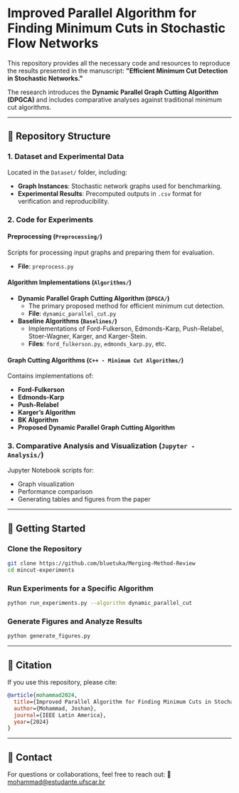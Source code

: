 # **Improved Parallel Algorithm for Finding Minimum Cuts in Stochastic Flow Networks**

This repository provides all the necessary code and resources to reproduce the results presented in the manuscript:
**"Efficient Minimum Cut Detection in Stochastic Networks."**

The research introduces the **Dynamic Parallel Graph Cutting Algorithm (DPGCA)** and includes comparative analyses against traditional minimum cut algorithms.

---

## 📂 **Repository Structure**

### **1. Dataset and Experimental Data**
Located in the `Dataset/` folder, including:
- **Graph Instances**: Stochastic network graphs used for benchmarking.
- **Experimental Results**: Precomputed outputs in `.csv` format for verification and reproducibility.

### **2. Code for Experiments**
#### **Preprocessing (`Preprocessing/`)**
Scripts for processing input graphs and preparing them for evaluation.
- **File**: `preprocess.py`

#### **Algorithm Implementations (`Algorithms/`)**
- **Dynamic Parallel Graph Cutting Algorithm (`DPGCA/`)**
  - The primary proposed method for efficient minimum cut detection.
  - **File**: `dynamic_parallel_cut.py`
- **Baseline Algorithms (`Baselines/`)**
  - Implementations of Ford-Fulkerson, Edmonds-Karp, Push-Relabel, Stoer-Wagner, Karger, and Karger-Stein.
  - **Files**: `ford_fulkerson.py`, `edmonds_karp.py`, etc.

#### **Graph Cutting Algorithms (`C++ - Minimum Cut Algorithms/`)**
Contains implementations of:
- **Ford-Fulkerson**
- **Edmonds-Karp**
- **Push-Relabel**
- **Karger’s Algorithm**
- **BK Algorithm**
- **Proposed Dynamic Parallel Graph Cutting Algorithm**

### **3. Comparative Analysis and Visualization (`Jupyter - Analysis/`)**
Jupyter Notebook scripts for:
- Graph visualization
- Performance comparison
- Generating tables and figures from the paper

---

## 🚀 **Getting Started**

### **Clone the Repository**
```bash
git clone https://github.com/bluetuka/Merging-Method-Review
cd mincut-experiments
```

### **Run Experiments for a Specific Algorithm**
```bash
python run_experiments.py --algorithm dynamic_parallel_cut
```

### **Generate Figures and Analyze Results**
```bash
python generate_figures.py
```

---

## 🔗 **Citation**
If you use this repository, please cite:
```bibtex
@article{mohammad2024,
  title={Improved Parallel Algorithm for Finding Minimum Cuts in Stochastic Flow Networks},
  author={Mohammad, Joshan},
  journal={IEEE Latin America},
  year={2024}
}
```

---

## 📧 **Contact**
For questions or collaborations, feel free to reach out:
📩 mohammad@estudante.ufscar.br
